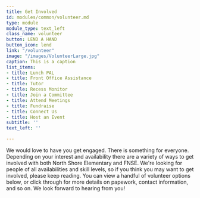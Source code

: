 ```yaml
---
title: Get Involved
id: modules/common/volunteer.md
type: module
module_type: text_left
class_name: volunteer
button: LEND A HAND
button_icon: lend
link: "/volunteer"
image: "/images/VolunteerLarge.jpg"
caption: This is a caption
list_items:
- title: Lunch PAL
- title: Front Office Assistance
- title: Tutor
- title: Recess Monitor
- title: Join a Committee
- title: Attend Meetings
- title: Fundraise
- title: Connect Us
- title: Host an Event
subtitle: ''
text_left: ''

---
```

We would love to have you get engaged. There is something for everyone.  Depending on your interest and availability there are a variety of ways to get involved with both North Shore Elementary and FNSE. We're looking for people of all availabilities and skill levels, so if you think you may want to get involved, please keep reading. You can view a handful of volunteer options below, or click through for more details on papework, contact information, and so on. We look forward to hearing from you!